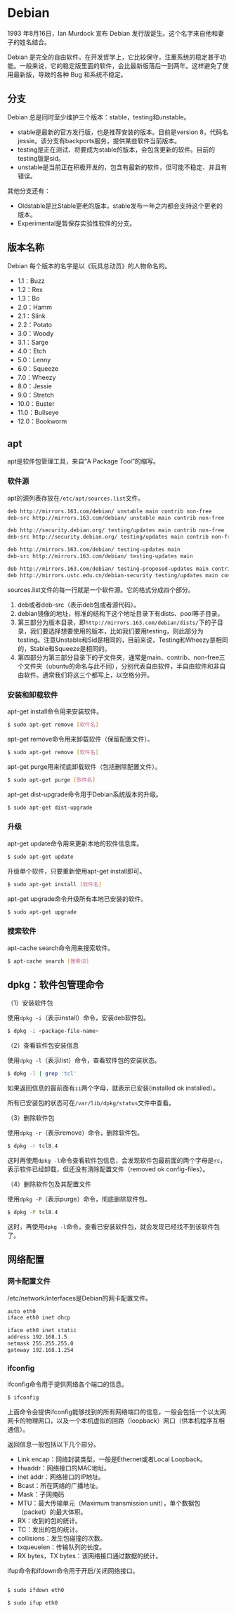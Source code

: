 # Debian

1993 年8月16日，Ian Murdock 宣布 Debian 发行版诞生。这个名字来自他和妻子的姓名结合。

Debian 是完全的自由软件。在开发哲学上，它比较保守，注重系统的稳定甚于功能。一般来说，它的稳定版里面的软件，会比最新版落后一到两年。这样避免了使用最新版，导致的各种 Bug 和系统不稳定。

## 分支

Debian 总是同时至少维护三个版本：stable，testing和unstable。

- stable是最新的官方发行版，也是推荐安装的版本。目前是version 8，代码名jessie。该分支有backports服务，提供某些软件当前版本。
- testing是正在测试、将要成为stable的版本，会包含更新的软件。目前的testing版是sid。
- unstable是当前正在积极开发的，包含有最新的软件，但可能不稳定、并且有错误。

其他分支还有：

- Oldstable是比Stable更老的版本，stable发布一年之内都会支持这个更老的版本。
- Experimental是暂保存实验性软件的分支。

## 版本名称

Debian 每个版本的名字是以《玩具总动员》的人物命名的。

- 1.1：Buzz
- 1.2：Rex
- 1.3：Bo
- 2.0：Hamm
- 2.1：Slink
- 2.2：Potato
- 3.0：Woody
- 3.1：Sarge
- 4.0：Etch
- 5.0：Lenny
- 6.0：Squeeze
- 7.0：Wheezy
- 8.0：Jessie
- 9.0：Stretch
- 10.0：Buster
- 11.0：Bullseye
- 12.0：Bookworm

## apt

apt是软件包管理工具，来自“A Package Tool”的缩写。

### 软件源

apt的源列表存放在`/etc/apt/sources.list`文件。

```bash
deb http://mirrors.163.com/debian/ unstable main contrib non-free
deb-src http://mirrors.163.com/debian/ unstable main contrib non-free

deb http://security.debian.org/ testing/updates main contrib non-free
deb-src http://security.debian.org/ testing/updates main contrib non-free

deb http://mirrors.163.com/debian/ testing-updates main
deb-src http://mirrors.163.com/debian/ testing-updates main

deb http://mirrors.163.com/debian/ testing-proposed-updates main contrib non-free
deb http://mirrors.ustc.edu.cn/debian-security testing/updates main contrib non-free
```

sources.list文件的每一行就是一个软件源。它的格式分成四个部分。

1. deb或者deb-src（表示deb包或者源代码）。
2. debian镜像的地址，标准的结构下这个地址目录下有dists、pool等子目录。
3. 第三部分为版本目录，即`http://mirrors.163.com/debian/dists/`下的子目录，我们要选择想要使用的版本，比如我们要用testing，则此部分为testing。注意Unstable和Sid是相同的，目前来说，Testing和Wheezy是相同的，Stable和Squeeze是相同的。
4. 第四部分为第三部分目录下的子文件夹，通常是main、contrib、non-free三个文件夹（ubuntu的命名与此不同），分别代表自由软件，半自由软件和非自由软件。通常我们将这三个都写上，以空格分开。

### 安装和卸载软件

apt-get install命令用来安装软件。

```bash
$ sudo apt-get remove [软件名]
```

apt-get remove命令用来卸载软件（保留配置文件）。

```bash
$ sudo apt-get remove [软件名]
```

apt-get purge用来彻底卸载软件（包括删除配置文件）。

```bash
$ sudo apt-get purge [软件名]
```

apt-get dist-upgrade命令用于Debian系统版本的升级。

```bash
$ sudo apt-get dist-upgrade
```

### 升级

apt-get update命令用来更新本地的软件信息库。

```bash
$ sudo apt-get update
```

升级单个软件，只要重新使用apt-get install即可。

```bash
$ sudo apt-get install [软件名] 
```

apt-get upgrade命令升级所有本地已安装的软件。

```bash
$ sudo apt-get upgrade 
```

### 搜索软件

apt-cache search命令用来搜索软件。

```bash
$ apt-cache search [搜索词] 
```

## dpkg：软件包管理命令

（1）安装软件包

使用`dpkg -i`（表示install）命令，安装deb软件包。

```bash
$ dpkg -i <package-file-name>
```

（2）查看软件包安装信息

使用`dpkg -l`（表示list）命令，查看软件包的安装状态。

```bash
$ dpkg -l | grep 'tcl'
```

如果返回信息的最前面有`ii`两个字母，就表示已安装(installed ok installed）。

所有已安装包的状态可在`/var/lib/dpkg/status`文件中查看。

（3）删除软件包

使用`dpkg -r`（表示remove）命令，删除软件包。

```bash
$ dpkg -r tcl8.4 
```

这时再使用`dpkg -l`命令查看软件包信息，会发现软件包最前面的两个字母是`rc`，表示软件已经卸载，但还没有清除配置文件（removed ok config-files）。

（4）删除软件包及其配置文件

使用`dpkg -P`（表示purge）命令，彻底删除软件包。

```bash
$ dpkg -P tcl8.4 
```

这时，再使用`dpkg -l`命令，查看已安装软件包，就会发现已经找不到该软件包了。

## 网络配置

### 网卡配置文件

/etc/network/interfaces是Debian的网卡配置文件。 

```bash
auto eth0
iface eth0 inet dhcp
```

```bash
iface eth0 inet static
address 192.168.1.5
netmask 255.255.255.0
gateway 192.168.1.254
```

### ifconfig

ifconfig命令用于提供网络各个端口的信息。

```bash
$ ifconfig
```

上面命令会提供ifconfig能够找到的所有网络端口的信息，一般会包括一个以太网网卡的物理网口，以及一个本机虚拟的回路（loopback）网口（供本机程序互相通信）。

返回信息一般包括以下几个部分。

- Link encap：网络封装类型，一般是Ethernet或者Local Loopback。
- Hwaddr：网络接口的MAC地址。
- inet addr：网络接口的IP地址。
- Bcast：所在网络的广播地址。
- Mask：子网掩码
- MTU：最大传输单元（Maximum transmission unit），单个数据包（packet）的最大体积。
- RX：收到的包的统计。
- TC：发出的包的统计。
- collisions：发生包碰撞的次数。
- txqueuelen：传输队列的长度。
- RX bytes，TX bytes：该网络接口通过数据的统计。

ifup命令和ifdown命令用于开启/关闭网络接口。

```bash

$ sudo ifdown eth0

$ sudo ifup eth0

```
